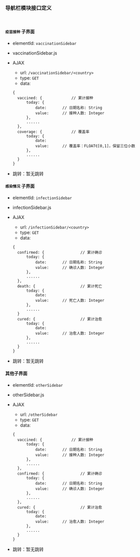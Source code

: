 ### 导航栏模块接口定义

</br>

#### `疫苗接种` 子界面

* elementId: `vaccinationSidebar`

* vaccinationSidebar.js

* AJAX

  * url: `/vaccinationSidebar/<country>`
  * type: `GET`
  * data:

  ```
  {
  	vaccined: {				// 累计接种
  		today: {
  			date:		// 日期名称: String
  			value:		// 接种人数: Integer
  		},
  		......
  	},
  	coverage: {				// 覆盖率
  		today: {
  			date:
  			value:		// 覆盖率：FLOAT∈[0,1]，保留三位小数
  		},
  		......
  	}
  }
  ```

* 跳转：暂无跳转

#### `感染情况` 子界面

* elementId: `infectionSidebar`

* infectionSidebar.js

* AJAX

  * url: `/infectionSidebar/<country>`
  * type: `GET`
  * data:

  ```
  {
  	confirmed: {				// 累计确诊
  		today: {
  			date:		// 日期名称: String
  			value:		// 确诊人数: Integer
  		},
  		......
  	}, 
  	death: {					// 累计死亡
  		today: {
  			date:
  			value:		// 死亡人数: Integer
  		},
  		......
  	}
  	cured: {					// 累计治愈
  		today: {
  			date:
  			value:		// 治愈人数: Integer
  		},
  		......
  	}
  }
  ```
  
* 跳转：暂无跳转

#### 其他子界面

* elementId: `otherSidebar`

* otherSidebar.js

* AJAX

  * url: `/otherSidebar`
  * type: `GET`
  * data:

  ```
  {
  	vaccined: {				// 累计接种
  		today: {
  			date:		// 日期名称: String
  			value:		// 接种人数: Integer
  		},
  		......
  	},
  	confirmed: {				// 累计确诊
  		today: {
  			date:		// 日期名称: String
  			value:		// 确诊人数: Integer
  		},
  		......
  	},
  	cured: {					// 累计治愈
  		today: {
  			date:
  			value:		// 治愈人数: Integer
  		},
  		......
  	}
  }
  ```

* 跳转：暂无跳转